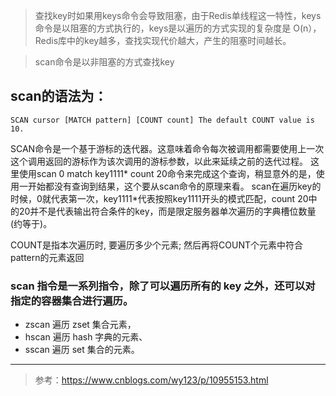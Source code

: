 
> 查找key时如果用keys命令会导致阻塞，由于Redis单线程这一特性，keys命令是以阻塞的方式执行的，keys是以遍历的方式实现的复杂度是 O(n），Redis库中的key越多，查找实现代价越大，产生的阻塞时间越长。

> scan命令是以非阻塞的方式查找key

## scan的语法为：

```
SCAN cursor [MATCH pattern] [COUNT count] The default COUNT value is 10.
```

SCAN命令是一个基于游标的迭代器。这意味着命令每次被调用都需要使用上一次这个调用返回的游标作为该次调用的游标参数，以此来延续之前的迭代过程。
这里使用scan 0 match key1111* count 20命令来完成这个查询，稍显意外的是，使用一开始都没有查询到结果，这个要从scan命令的原理来看。
scan在遍历key的时候，0就代表第一次，key1111*代表按照key1111开头的模式匹配，count 20中的20并不是代表输出符合条件的key，而是限定服务器单次遍历的字典槽位数量(约等于)。

COUNT是指本次遍历时, 要遍历多少个元素; 然后再将COUNT个元素中符合pattern的元素返回



### scan 指令是一系列指令，除了可以遍历所有的 key 之外，还可以对指定的容器集合进行遍历。
- zscan 遍历 zset 集合元素，
- hscan 遍历 hash 字典的元素、
- sscan 遍历 set 集合的元素。




---
> 参考：https://www.cnblogs.com/wy123/p/10955153.html
